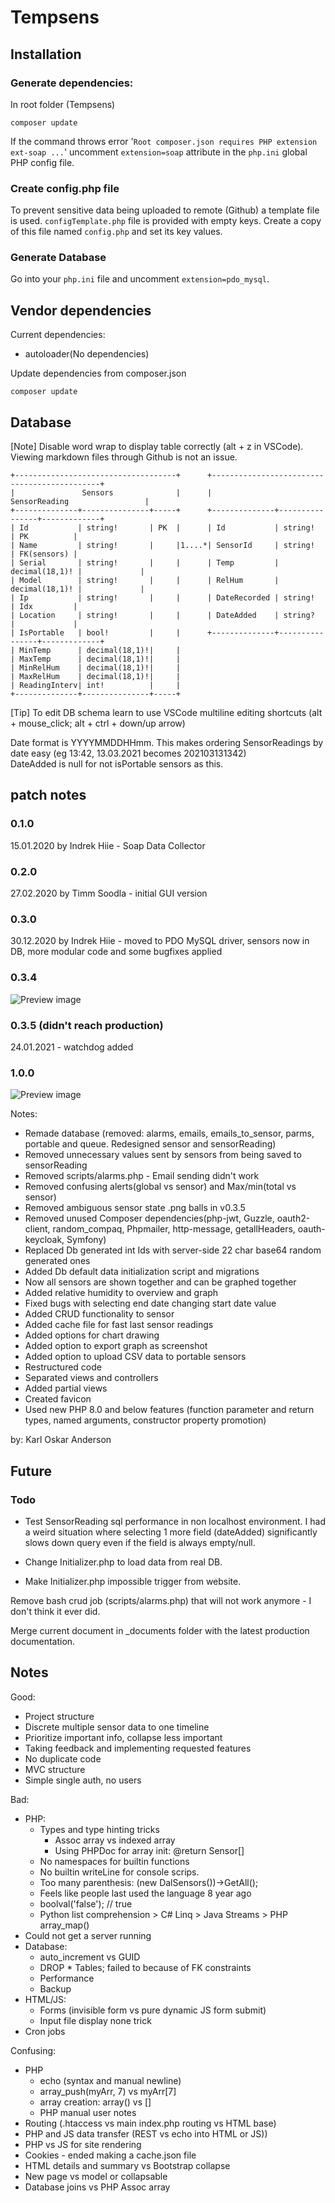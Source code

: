 # Tempsens

## Installation

### Generate dependencies:
In root folder (Tempsens)
```
composer update
```

If the command throws error '`Root composer.json requires PHP extension ext-soap ...`' uncomment `extension=soap` attribute in the `php.ini` global PHP config file.

### Create config.php file
To prevent sensitive data being uploaded to remote (Github) a template file is used.
`configTemplate.php` file is provided with empty keys.
Create a copy of this file named `config.php` and set its key values.

### Generate Database
Go into your `php.ini` file and uncomment `extension=pdo_mysql`.

## Vendor dependencies

Current dependencies:
* autoloader(No dependencies)

Update dependencies from composer.json
```
composer update
```

## Database

[Note] Disable word wrap to display table correctly (alt + z in VSCode). Viewing markdown files through Github is not an issue. 

```
+------------------------------------+      +---------------------------------------------+                                                                                                              
|               Sensors              |      |               SensorReading                 |                                                                                                              
+--------------+---------------+-----+      +--------------+----------------+-------------+                                                                                                              
| Id           | string!       | PK  |      | Id           | string!        | PK          |                                                                                                              
| Name         | string!       |     |1....*| SensorId     | string!        | FK(sensors) |                                                                                                              
| Serial       | string!       |     |      | Temp         | decimal(18,1)! |             |                                                                                                              
| Model        | string!       |     |      | RelHum       | decimal(18,1)! |             |                                                                           
| Ip           | string!       |     |      | DateRecorded | string!        | Idx         |                                                                           
| Location     | string!       |     |      | DateAdded    | string?        |             |                                                                        
| IsPortable   | bool!         |     |      +--------------+----------------+-------------+                                                                                                        
| MinTemp      | decimal(18,1)!|     |                                                                                                              
| MaxTemp      | decimal(18,1)!|     |                                                                                                                                         
| MinRelHum    | decimal(18,1)!|     |                                                                                                                                                           
| MaxRelHum    | decimal(18,1)!|     |                                                                                                              
| ReadingInterv| int!          |     |                                                                                                               
+--------------+---------------+-----+                                                                        
```                                                                                                           
[Tip] To edit DB schema learn to use VSCode multiline editing shortcuts (alt + mouse_click; alt + ctrl + down/up arrow)

Date format is YYYYMMDDHHmm. This makes ordering SensorReadings by date easy (eg 13:42, 13.03.2021 becomes 202103131342)                
DateAdded is null for not isPortable sensors as this.

## patch notes


### 0.1.0
15.01.2020 by Indrek Hiie - Soap Data Collector 

### 0.2.0
27.02.2020 by Timm Soodla - initial GUI version
### 0.3.0
30.12.2020 by Indrek Hiie - moved to PDO MySQL driver, sensors now in DB, more modular code and some bugfixes applied

### 0.3.4

![Preview image](_documents/version_0.3.4.png)

### 0.3.5 (didn't reach production)
24.01.2021 - watchdog added

### 1.0.0

![Preview image](_documents/version_1.0.0.png)

Notes:
* Remade database (removed: alarms, emails, emails_to_sensor, parms, portable and queue. Redesigned sensor and sensorReading)
* Removed unnecessary values sent by sensors from being saved to sensorReading
* Removed scripts/alarms.php - Email sending didn't work
* Removed confusing alerts(global vs sensor) and Max/min(total vs sensor)
* Removed ambiguous sensor state .png balls in v0.3.5
* Removed unused Composer dependencies(php-jwt, Guzzle, oauth2-client, random_compaq, Phpmailer, http-message, getallHeaders, oauth-keycloak, Symfony)
* Replaced Db generated int Ids with server-side 22 char base64 random generated ones
* Added Db default data initialization script and migrations
* Now all sensors are shown together and can be graphed together
* Added relative humidity to overview and graph
* Fixed bugs with selecting end date changing start date value
* Added CRUD functionality to sensor
* Added cache file for fast last sensor readings
* Added options for chart drawing
* Added option to export graph as screenshot
* Added option to upload CSV data to portable sensors
* Restructured code
* Separated views and controllers
* Added partial views
* Created favicon
* Used new PHP 8.0 and below features (function parameter and return types, named arguments, constructor property promotion)

by: Karl Oskar Anderson

## Future

### Todo
* Test SensorReading sql performance in non localhost environment. 
I had a weird situation where selecting 1 more field (dateAdded) significantly slows down query even if the field is always empty/null. 

* Change Initializer.php to load data from real DB. 
* Make Initializer.php impossible trigger from website.

Remove bash crud job (scripts/alarms.php) that will not work anymore - I don't think it ever did.

Merge current document in _documents folder with the latest production documentation.


## Notes

Good:
* Project structure
* Discrete multiple sensor data to one timeline
* Prioritize important info, collapse less important
* Taking feedback and implementing requested features
* No duplicate code
* MVC structure
* Simple single auth, no users

Bad:
* PHP:
  * Types and type hinting tricks
    * Assoc array vs indexed array
    * Using PHPDoc for array init: @return Sensor[]
  * No namespaces for builtin functions
  * No builtin writeLine for console scrips.
  * Too many parenthesis: (new DalSensors())->GetAll();
  * Feels like people last used the language 8 year ago
  * boolval('false'); // true
  * Python list comprehension > C# Linq > Java Streams > PHP array_map()
* Could not get a server running
* Database: 
  * auto_increment vs GUID
  * DROP * Tables; failed to because of FK constraints
  * Performance
  * Backup
* HTML/JS:
  * Forms (invisible form vs pure dynamic JS form submit)
  * Input file display none trick
* Cron jobs


Confusing:
* PHP
  * echo (syntax and manual newline)
  * array_push(myArr, 7) vs myArr[7]
  * array creation: array() vs []
  * PHP manual user notes
* Routing (.htaccess vs main index.php routing vs HTML base)
* PHP and JS data transfer (REST vs echo into HTML or JS))
* PHP vs JS for site rendering
* Cookies - ended making a cache.json file
* HTML details and summary vs Bootstrap collapse
* New page vs model or collapsable
* Database joins vs PHP Assoc array